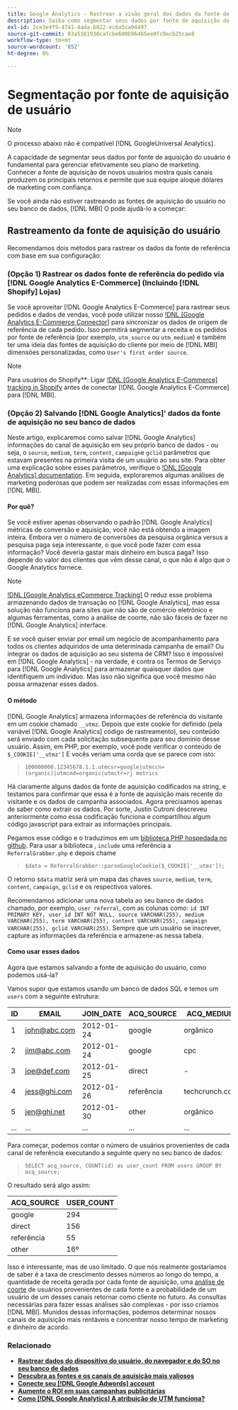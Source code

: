 ```yaml
---
title: Google Analytics - Rastrear a visão geral dos dados da fonte de aquisição do usuário
description: Saiba como segmentar seus dados por fonte de aquisição do usuário.
exl-id: 2ce3e4f9-4741-4ada-b822-ec6a5ca94497
source-git-commit: 03a5161930cafcbe600b96465ee0fc0ecb25cae8
workflow-type: tm+mt
source-wordcount: '852'
ht-degree: 0%

---
```


# Segmentação por fonte de aquisição de usuário

>[!NOTE]
>
>O processo abaixo não é compatível [!DNL GoogleUniversal Analytics].

A capacidade de segmentar seus dados por fonte de aquisição do usuário é fundamental para gerenciar efetivamente seu plano de marketing. Conhecer a fonte de aquisição de novos usuários mostra quais canais produzem os principais retornos e permite que sua equipe aloque dólares de marketing com confiança.

Se você ainda não estiver rastreando as fontes de aquisição do usuário no seu banco de dados, [!DNL MBI] O pode ajudá-lo a começar:

## Rastreamento da fonte de aquisição do usuário

Recomendamos dois métodos para rastrear os dados da fonte de referência com base em sua configuração:

### (Opção 1) Rastrear os dados fonte de referência do pedido via [!DNL Google Analytics E-Commerce] (Incluindo [!DNL Shopify] Lojas)

Se você aproveitar [!DNL Google Analytics E-Commerce] para rastrear seus pedidos e dados de vendas, você pode utilizar nosso [!DNL [Google Analytics E-Commerce Connector]](../importing-data/integrations/google-ecommerce.md) para sincronizar os dados de origem de referência de cada pedido. Isso permitirá segmentar a receita e os pedidos por fonte de referência (por exemplo, `utm_source` ou `utm_medium`) e também ter uma ideia das fontes de aquisição do cliente por meio de [!DNL MBI] dimensões personalizadas, como `User's first order source`.

>[!NOTE]
>
>Para usuários do Shopify**: Ligar [!DNL [Google Analytics E-Commerce] tracking in Shopify](http://docs.shopify.com/manual/settings/general/google-analytics#ecommerce-tracking) antes de conectar [!DNL Google Analytics E-Commerce] para [!DNL MBI].

### (Opção 2) Salvando [!DNL Google Analytics]&#39; dados da fonte de aquisição no seu banco de dados

Neste artigo, explicaremos como salvar [!DNL Google Analytics] informações do canal de aquisição em seu próprio banco de dados - ou seja, o `source`, `medium`, `term`, `content`, `campaign`e `gclid` parâmetros que estavam presentes na primeira visita de um usuário ao seu site. Para obter uma explicação sobre esses parâmetros, verifique o [!DNL [Google Analytics] documentation](http://support.google.com/analytics/bin/answer.py?hl=en&amp;answer=1191184). Em seguida, exploraremos algumas análises de marketing poderosas que podem ser realizadas com essas informações em [!DNL MBI].

#### Por quê?

Se você estiver apenas observando o padrão [!DNL Google Analytics] métricas de conversão e aquisição, você não está obtendo a imagem inteira. Embora ver o número de conversões da pesquisa orgânica versus a pesquisa paga seja interessante, o que você pode fazer com essa informação? Você deveria gastar mais dinheiro em busca paga? Isso depende do valor dos clientes que vêm desse canal, o que não é algo que o Google Analytics fornece.

>[!NOTE]
>
>[!DNL [Google Analytics eCommerce Tracking]](https://developers.google.com/analytics/devguides/collection/gajs/gaTrackingEcommerce) O reduz esse problema armazenando dados de transação no [!DNL Google Analytics], mas essa solução não funciona para sites que não são de comércio eletrônico e algumas ferramentas, como a análise de coorte, não são fáceis de fazer no [!DNL Google Analytics] interface.

E se você quiser enviar por email um negócio de acompanhamento para todos os clientes adquiridos de uma determinada campanha de email? Ou integrar os dados de aquisição ao seu sistema de CRM? Isso é impossível em [!DNL Google Analytics] - na verdade, é contra os Termos de Serviço para [!DNL Google Analytics] para armazenar quaisquer dados que identifiquem um indivíduo.  Mas isso não significa que você mesmo não possa armazenar esses dados.

#### O método

[!DNL Google Analytics] armazena informações de referência do visitante em um cookie chamado `__utmz`. Depois que este cookie for definido (pela variável [!DNL Google Analytics] código de rastreamento), seu conteúdo será enviado com cada solicitação subsequente para seu domínio desse usuário. Assim, em PHP, por exemplo, você pode verificar o conteúdo de `$_COOKIE['__utmz']` E vocês veriam uma corda que se parece com isto:

> `100000000.12345678.1.1.utmcsr=google|utmccn=(organic)|utmcmd=organic|utmctr=rj metrics`

Há claramente alguns dados da fonte de aquisição codificados na string, e testamos para confirmar que essa é a fonte de aquisição mais recente do visitante e os dados de campanha associados. Agora precisamos apenas de saber como extrair os dados. Por sorte, Justin Cutroni descreveu anteriormente como essa codificação funciona e compartilhou algum código javascript para extrair as informações principais.

Pegamos esse código e o traduzimos em um [biblioteca PHP hospedada no github](https://github.com/RJMetrics/referral-grabber-php).   Para usar a biblioteca , `include` uma referência a `ReferralGrabber.php` e depois chame

> `$data = ReferralGrabber::parseGoogleCookie($_COOKIE['__utmz']);`

O retorno `$data` matriz será um mapa das chaves `source`, `medium`, `term`, `content`, `campaign`, `gclid` e os respectivos valores.

Recomendamos adicionar uma nova tabela ao seu banco de dados chamado, por exemplo, `user_referral`, com as colunas como: `id INT PRIMARY KEY, user_id INT NOT NULL, source VARCHAR(255), medium VARCHAR(255), term VARCHAR(255), content VARCHAR(255), campaign VARCHAR(255), gclid VARCHAR(255)`. Sempre que um usuário se inscrever, capture as informações da referência e armazene-as nessa tabela.

#### Como usar esses dados

Agora que estamos salvando a fonte de aquisição do usuário, como podemos usá-la?

Vamos supor que estamos usando um banco de dados SQL e temos um `users` com a seguinte estrutura:

| ID | EMAIL | JOIN_DATE | ACQ_SOURCE | ACQ_MEDIUM |
|--- |--- |--- |--- |--- |
| 1 | john@abc.com | 2012-01-24 | google | orgânico |
| 2 | jim@abc.com | 2012-01-24 | google | cpc |
| 3 | joe@def.com | 2012-01-25 | direct | - |
| 4 | jess@ghi.com | 2012-01-26 | referência | techcrunch.com |
| 5 | jen@ghi.net | 2012-01-30 | other | orgânico |
| ... | ... | ... | ... | ... |

Para começar, podemos contar o número de usuários provenientes de cada canal de referência executando a seguinte query no seu banco de dados:

> `SELECT acq_source, COUNT(id) as user_count FROM users GROUP BY acq_source;`

O resultado será algo assim:

| ACQ_SOURCE | USER_COUNT |
|--- |--- |
| google | 294 |
| direct | 156 |
| referência | 55 |
| other | 16º |

Isso é interessante, mas de uso limitado. O que nós realmente gostaríamos de saber é a taxa de crescimento desses números ao longo do tempo, a quantidade de receita gerada por cada fonte de aquisição, uma [análise de coorte](http://cohortanalysis.com/) de usuários provenientes de cada fonte e a probabilidade de um usuário de um desses canais retornar como cliente no futuro. As consultas necessárias para fazer essas análises são complexas - por isso criamos [!DNL MBI]. Munidos dessas informações, podemos determinar nossos canais de aquisição mais rentáveis e concentrar nosso tempo de marketing e dinheiro de acordo.

### Relacionado

* **[Rastrear dados do dispositivo do usuário, do navegador e do SO no seu banco de dados](https://support.magento.com/hc/en-us/articles/360016732911)**
* **[Descubra as fontes e os canais de aquisição mais valiosos](../analysis/most-value-source-channel.md)**
* **[Conecte seu [!DNL Google Adwords] account](../importing-data/integrations/google-adwords.md)**
* **[Aumente o ROI em suas campanhas publicitárias](../analysis/roi-ad-camp.md)**
* **[Como [!DNL Google Analytics] A atribuição de UTM funciona?](../analysis/utm-attributes.md)**
